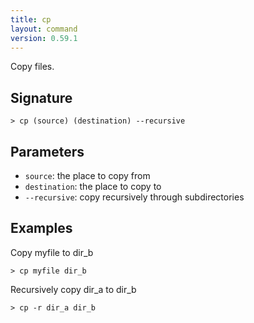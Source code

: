 ```yaml
---
title: cp
layout: command
version: 0.59.1
---
```


Copy files.

## Signature

```> cp (source) (destination) --recursive```

## Parameters

 -  `source`: the place to copy from
 -  `destination`: the place to copy to
 -  `--recursive`: copy recursively through subdirectories

## Examples

Copy myfile to dir_b
```shell
> cp myfile dir_b
```

Recursively copy dir_a to dir_b
```shell
> cp -r dir_a dir_b
```
